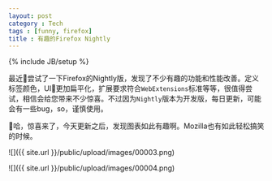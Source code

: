 ```yaml
---
layout: post
category : Tech
tags : [funny, firefox]
title : 有趣的Firefox Nightly
---
```

{% include JB/setup %}


最近尝试了一下Firefox的Nightly版，发现了不少有趣的功能和性能改善。定义标签颜色，UI更加扁平化，扩展要求符合`WebExtensions`标准等等，很值得尝试，相信会给您带来不少惊喜。不过因为`Nightly`版本为开发版，每日更新，可能会有一些bug，so，谨慎使用。

哈，惊喜来了，今天更新之后，发现图表如此有趣啊。Mozilla也有如此轻松搞笑的时候。

![]({{ site.url }}/public/upload/images/00003.png)

![]({{ site.url }}/public/upload/images/00004.png)
